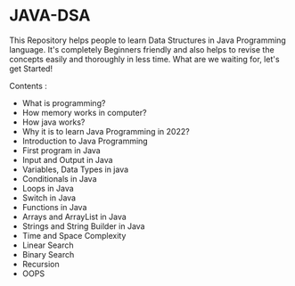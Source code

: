 # JAVA-DSA
This Repository helps people to learn Data Structures in Java Programming language. It's completely Beginners friendly and also helps to revise the concepts easily and thoroughly in less time. What are we waiting for, let's get Started!

Contents : 
 * What is programming?
 * How memory works in computer?
 * How java works?
 * Why it is to learn Java Programming in 2022?
 * Introduction to Java Programming
 * First program in Java
 * Input and Output in Java
 * Variables, Data Types in java
 * Conditionals in Java
 * Loops in Java
 * Switch in Java
 * Functions in Java
 * Arrays and ArrayList in Java
 * Strings and String Builder in Java
 * Time and Space Complexity 
 * Linear Search 
 * Binary Search
 * Recursion
 * OOPS
